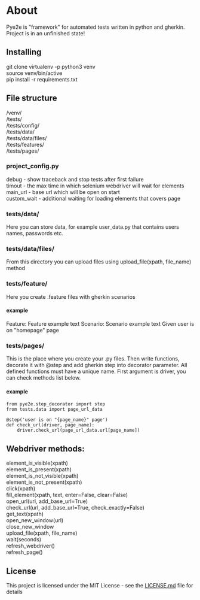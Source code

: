 # About

Pye2e is "framework" for automated tests written in python and gherkin. Project is in an unfinished state! 

## Installing

git clone
virtualenv -p python3 venv  
source venv/bin/active  
pip install -r requirements.txt 

## File structure

/venv/  
/tests/  
/tests/config/  
/tests/data/  
/tests/data/files/  
/tests/features/  
/tests/pages/  

### project_config.py
debug - show traceback and stop tests after first failure  
timout - the max time in which selenium webdriver will wait for elements  
main_url - base url which will be open on start  
custom_wait - additional waiting for loading elements that covers page  

### tests/data/
Here you can store data, for example user_data.py that contains users names, passwords etc.

### tests/data/files/
From this directory you can upload files using upload_file(xpath, file_name) method

### tests/feature/
Here you create .feature files with gherkin scenarios

#### example
Feature: Feature example text
    Scenario: Scenario example text
        Given user is on "homepage" page

### tests/pages/
This is the place where you create your .py files. Then write functions, decorate it with @step and add gherkin step into decorator parameter. All defined functions must have a unique name. First argument is driver, you can check methods list below.

#### example

```
from pye2e.step_decorator import step
from tests.data import page_url_data

@step('user is on "{page_name}" page') 
def check_url(driver, page_name):
    driver.check_url(page_url_data.url[page_name])
```
## Webdriver methods:
element_is_visible(xpath)  
element_is_present(xpath)  
element_is_not_visible(xpath)  
element_is_not_present(xpath)  
click(xpath)  
fill_element(xpath, text, enter=False, clear=False)  
open_url(url, add_base_url=True)  
check_url(url, add_base_url=True, check_exactly=False)  
get_text(xpath)  
open_new_window(url)  
close_new_window  
upload_file(xpath, file_name)  
wait(seconds)  
refresh_webdriver()  
refresh_page()  


## License

This project is licensed under the MIT License - see the [LICENSE.md](LICENSE.md) file for details
